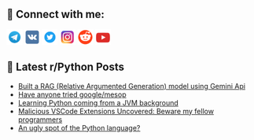 ## 🔎 Connect with me:
[<img src="https://github.com/bullbesh/bullbesh/blob/main/images/Telegram.png" width="32" height="32" />](https://t.me/bullbesh)
[<img src="https://github.com/bullbesh/bullbesh/blob/main/images/VK.png" width="32" height="32" />](https://vk.com/bullbesh)
[<img src="https://github.com/bullbesh/bullbesh/blob/main/images/Twitter.png" width="32" height="32" />](https://twitter.com/bullbesh1)
[<img src="https://github.com/bullbesh/bullbesh/blob/main/images/Instagram.png" width="32" height="32" />](https://www.instagram.com/bullbesh)
[<img src="https://github.com/bullbesh/bullbesh/blob/main/images/Reddit.png" width="32" height="32" />](https://www.reddit.com/user/bullbesh)
[<img src="https://github.com/bullbesh/bullbesh/blob/main/images/YouTube.png" width="32" height="32" />](https://www.youtube.com/channel/UCtfjRs6uzgq5mfm8S06WTcg)

## 📕 Latest r/Python Posts
<!-- BLOG-POST-LIST:START -->
- [Built a RAG &lpar;Relative Argumented Generation&rpar; model using Gemini Api](https://www.reddit.com/r/Python/comments/1dh23r2/built_a_rag_relative_argumented_generation_model/)
- [Have anyone tried google/mesop](https://www.reddit.com/r/Python/comments/1dh1uu1/have_anyone_tried_googlemesop/)
- [Learning Python coming from a JVM background](https://www.reddit.com/r/Python/comments/1dgye28/learning_python_coming_from_a_jvm_background/)
- [Malicious VSCode Extensions Uncovered: Beware my fellow programmers](https://www.reddit.com/r/Python/comments/1dgy8s7/malicious_vscode_extensions_uncovered_beware_my/)
- [An ugly spot of the Python language?](https://www.reddit.com/r/Python/comments/1dgvofi/an_ugly_spot_of_the_python_language/)
<!-- BLOG-POST-LIST:END -->
